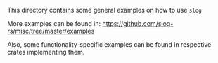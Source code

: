 This directory contains some general examples on how to use `slog`

More examples can be found in: https://github.com/slog-rs/misc/tree/master/examples

Also, some functionality-specific examples can be found in respective crates implementing them.
